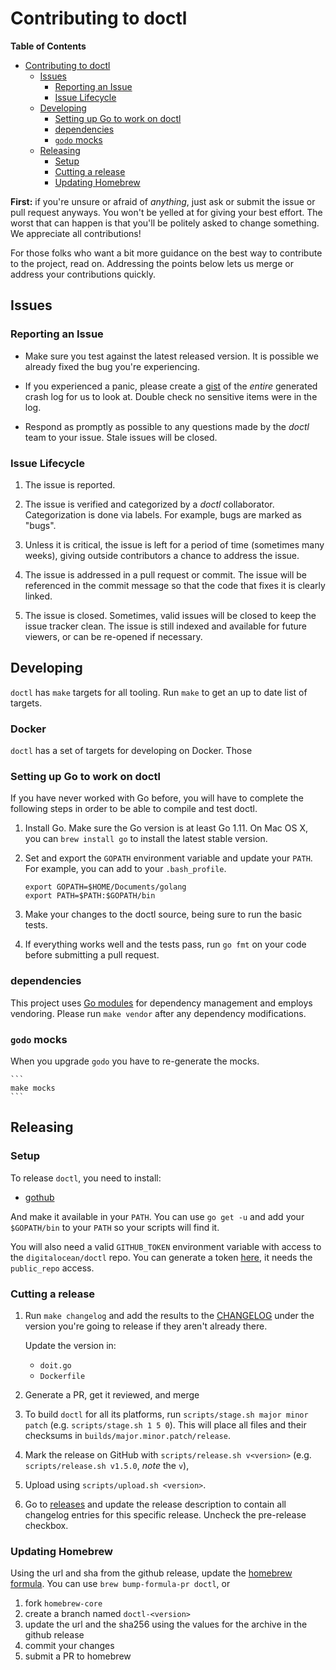 # Contributing to doctl

<!-- markdown-toc start - Don't edit this section. Run M-x markdown-toc-refresh-toc -->
**Table of Contents**

- [Contributing to doctl](#contributing-to-doctl)
    - [Issues](#issues)
        - [Reporting an Issue](#reporting-an-issue)
        - [Issue Lifecycle](#issue-lifecycle)
    - [Developing](#developing)
        - [Setting up Go to work on doctl](#setting-up-go-to-work-on-doctl)
        - [dependencies](#dependencies)
        - [`godo` mocks](#godo-mocks)
    - [Releasing](#releasing)
        - [Setup](#setup)
        - [Cutting a release](#cutting-a-release)
        - [Updating Homebrew](#updating-homebrew)

<!-- markdown-toc end -->

**First:** if you're unsure or afraid of _anything_, just ask
or submit the issue or pull request anyways. You won't be yelled at for
giving your best effort. The worst that can happen is that you'll be
politely asked to change something. We appreciate all contributions!

For those folks who want a bit more guidance on the best way to
contribute to the project, read on. Addressing the points below
lets us merge or address your contributions quickly.

## Issues

### Reporting an Issue

* Make sure you test against the latest released version. It is possible
  we already fixed the bug you're experiencing.

* If you experienced a panic, please create a [gist](https://gist.github.com)
  of the *entire* generated crash log for us to look at. Double check
  no sensitive items were in the log.

* Respond as promptly as possible to any questions made by the _doctl_
  team to your issue. Stale issues will be closed.

### Issue Lifecycle

1. The issue is reported.

2. The issue is verified and categorized by a _doctl_ collaborator.
   Categorization is done via labels. For example, bugs are marked as "bugs".

3. Unless it is critical, the issue is left for a period of time (sometimes
   many weeks), giving outside contributors a chance to address the issue.

4. The issue is addressed in a pull request or commit. The issue will be
   referenced in the commit message so that the code that fixes it is clearly
   linked.

5. The issue is closed. Sometimes, valid issues will be closed to keep
   the issue tracker clean. The issue is still indexed and available for
   future viewers, or can be re-opened if necessary.

## Developing

`doctl` has `make` targets for all tooling. Run `make` to get an up to date list of
targets.

### Docker

`doctl` has a set of targets for developing on Docker. Those
### Setting up Go to work on doctl

If you have never worked with Go before, you will have to complete the
following steps in order to be able to compile and test doctl.

1. Install Go. Make sure the Go version is at least Go 1.11.
   On Mac OS X, you can `brew install go` to install the latest stable version.

1. Set and export the `GOPATH` environment variable and update your `PATH`.
   For example, you can add to your `.bash_profile`.

    ```
    export GOPATH=$HOME/Documents/golang
    export PATH=$PATH:$GOPATH/bin
    ```

1. Make your changes to the doctl source, being sure to run the basic
   tests.

1. If everything works well and the tests pass, run `go fmt` on your code
   before submitting a pull request.

### dependencies

This project uses [Go
modules](https://github.com/golang/go/wiki/Modules) for dependency
management and employs vendoring. Please run `make vendor` after any
dependency modifications.

### `godo` mocks

When you upgrade `godo` you have to re-generate the mocks. 

    ```
    make mocks
    ```

## Releasing

### Setup

To release `doctl`, you need to install:

* [gothub](https://github.com/itchio/gothub)

And make it available in your `PATH`. You can use `go get -u` and add your
`$GOPATH/bin` to your `PATH` so your scripts will find it.

You will also need a valid `GITHUB_TOKEN` environment variable with access to the `digitalocean/doctl` repo. You can generate a token [here](https://github.com/settings/tokens), it needs the `public_repo` access.

### Cutting a release

1. Run `make changelog` and add the results to the [CHANGELOG](https://github.com/digitalocean/doctl/blob/master/CHANGELOG.md)
   under the version you're going to release if they aren't already there.

   Update the version in:

   * `doit.go`
   * `Dockerfile`

1. Generate a PR, get it reviewed, and merge

1. To build `doctl` for all its platforms, run `scripts/stage.sh major minor patch` 
(e.g. `scripts/stage.sh 1 5 0`). This will place all files and their checksums 
in `builds/major.minor.patch/release`.

1. Mark the release on GitHub with `scripts/release.sh v<version>` (e.g. `scripts/release.sh v1.5.0`, _note_ the `v`),

1. Upload using `scripts/upload.sh <version>`.

1. Go to [releases](https://github.com/digitalocean/doctl/releases) and update the release
   description to contain all changelog entries for this specific release. Uncheck the pre-release checkbox.

### Updating Homebrew

Using the url and sha from the github release, update the 
[homebrew formula](https://github.com/Homebrew/homebrew-core/blob/master/Formula/doctl.rb).
You can use `brew bump-formula-pr doctl`, or 

1. fork `homebrew-core`
1. create a branch named `doctl-<version>`
1. update the url and the sha256 using the values for the archive in the github release
1. commit your changes
1. submit a PR to homebrew
